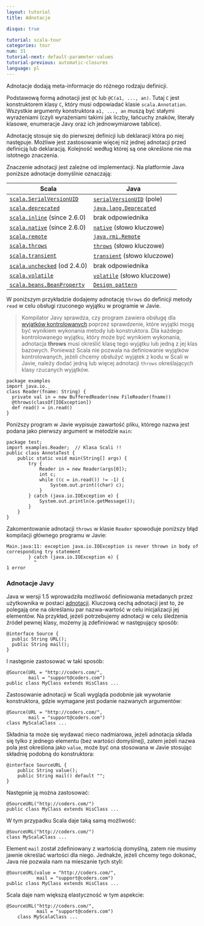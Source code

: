 ```yaml
---
layout: tutorial
title: Adnotacje

disqus: true

tutorial: scala-tour
categories: tour
num: 31
tutorial-next: default-parameter-values
tutorial-previous: automatic-closures
language: pl
---
```


Adnotacje dodają meta-informacje do różnego rodzaju definicji.

Podstawową formą adnotacji jest `@C` lub `@C(a1, ..., an)`. Tutaj `C` jest konstruktorem klasy `C`, który musi odpowiadać klasie `scala.Annotation`. Wszystkie argumenty konstruktora `a1, ..., an` muszą być stałymi wyrażeniami (czyli wyrażeniami takimi jak liczby, łańcuchy znaków, literały klasowe, enumeracje Javy oraz ich jednowymiarowe tablice).

Adnotację stosuje się do pierwszej definicji lub deklaracji która po niej następuje. Możliwe jest zastosowanie więcej niż jednej adnotacji przed definicją lub deklaracją. Kolejność według której są one określone nie ma istotnego znaczenia.

Znaczenie adnotacji jest zależne od implementacji. Na platformie Java poniższe adnotacje domyślnie oznaczają:

|           Scala           |           Java           |
|           ------          |          ------          |
|  [`scala.SerialVersionUID`](https://www.scala-lang.org/api/current/scala/SerialVersionUID.html)   |  [`serialVersionUID`](http://java.sun.com/j2se/1.5.0/docs/api/java/io/Serializable.html#navbar_bottom) (pole)  |
|  [`scala.deprecated`](https://www.scala-lang.org/api/current/scala/deprecated.html)   |  [`java.lang.Deprecated`](http://java.sun.com/j2se/1.5.0/docs/api/java/lang/Deprecated.html) |
|  [`scala.inline`](https://www.scala-lang.org/api/current/scala/inline.html) (since 2.6.0)  |  brak odpowiednika |
|  [`scala.native`](https://www.scala-lang.org/api/current/scala/native.html) (since 2.6.0)  |  [`native`](http://java.sun.com/docs/books/tutorial/java/nutsandbolts/_keywords.html) (słowo kluczowe) |
|  [`scala.remote`](https://www.scala-lang.org/api/current/scala/remote.html) |  [`java.rmi.Remote`](http://java.sun.com/j2se/1.5.0/docs/api/java/rmi/Remote.html) |
|  [`scala.throws`](https://www.scala-lang.org/api/current/scala/throws.html) |  [`throws`](http://java.sun.com/docs/books/tutorial/java/nutsandbolts/_keywords.html) (słowo kluczowe) |
|  [`scala.transient`](https://www.scala-lang.org/api/current/scala/transient.html) |  [`transient`](http://java.sun.com/docs/books/tutorial/java/nutsandbolts/_keywords.html) (słowo kluczowe) |
|  [`scala.unchecked`](https://www.scala-lang.org/api/current/scala/unchecked.html) (od 2.4.0) |  brak odpowiednika |
|  [`scala.volatile`](https://www.scala-lang.org/api/current/scala/volatile.html) |  [`volatile`](http://java.sun.com/docs/books/tutorial/java/nutsandbolts/_keywords.html) (słowo kluczowe) |
|  [`scala.beans.BeanProperty`](https://www.scala-lang.org/api/current/scala/beans/BeanProperty.html) |  [`Design pattern`](http://docs.oracle.com/javase/tutorial/javabeans/writing/properties.html) |

W poniższym przykładzie dodajemy adnotację `throws` do definicji metody `read` w celu obsługi rzuconego wyjątku w programie w Javie.

> Kompilator Javy sprawdza, czy program zawiera obsługę dla [wyjątków kontrolowanych](http://docs.oracle.com/javase/tutorial/essential/exceptions/index.html) poprzez sprawdzenie, które wyjątki mogą być wynikiem wykonania metody lub konstruktora. Dla każdego kontrolowanego wyjątku, który może być wynikiem wykonania, adnotacja **throws** musi określić klasę tego wyjątku lub jedną z jej klas bazowych.
> Ponieważ Scala nie pozwala na definiowanie wyjątków kontrolowanych, jeżeli chcemy obsłużyć wyjątek z kodu w Scali w Javie, należy dodać jedną lub więcej adnotacji `throws` określających klasy rzucanych wyjątków.

```
package examples
import java.io._
class Reader(fname: String) {
  private val in = new BufferedReader(new FileReader(fname))
  @throws(classOf[IOException])
  def read() = in.read()
}
```

Poniższy program w Javie wypisuje zawartość pliku, którego nazwa jest podana jako pierwszy argument w metodzie `main`:

```
package test;
import examples.Reader;  // Klasa Scali !!
public class AnnotaTest {
    public static void main(String[] args) {
        try {
            Reader in = new Reader(args[0]);
            int c;
            while ((c = in.read()) != -1) {
                System.out.print((char) c);
            }
        } catch (java.io.IOException e) {
            System.out.println(e.getMessage());
        }
    }
}
```

Zakomentowanie adnotacji `throws` w klasie `Reader` spowoduje poniższy błąd kompilacji głównego programu w Javie:

```
Main.java:11: exception java.io.IOException is never thrown in body of
corresponding try statement
        } catch (java.io.IOException e) {
          ^
1 error
```

### Adnotacje Javy ###

Java w wersji 1.5 wprowadziła możliwość definiowania metadanych przez użytkownika w postaci [adnotacji](https://docs.oracle.com/javase/tutorial/java/annotations/). Kluczową cechą adnotacji jest to, że polegają one na określaniu par nazwa-wartość w celu inicjalizacji jej elementów. Na przykład, jeżeli potrzebujemy adnotacji w celu śledzenia źródeł pewnej klasy, możemy ją zdefiniować w następujący sposób:

```
@interface Source {
  public String URL();
  public String mail();
}
```

I następnie zastosować w taki sposób:

```
@Source(URL = "http://coders.com/",
        mail = "support@coders.com")
public class MyClass extends HisClass ...
```

Zastosowanie adnotacji w Scali wygląda podobnie jak wywołanie konstruktora, gdzie wymagane jest podanie nazwanych argumentów:

```
@Source(URL = "http://coders.com/",
        mail = "support@coders.com")
class MyScalaClass ...
```

Składnia ta może się wydawać nieco nadmiarowa, jeżeli adnotacja składa się tylko z jednego elementu (bez wartości domyślnej), zatem jeżeli nazwa pola jest określona jako `value`, może być ona stosowana w Javie stosując składnię podobną do konstruktora:

```
@interface SourceURL {
    public String value();
    public String mail() default "";
}
```

Następnie ją można zastosować:

```
@SourceURL("http://coders.com/")
public class MyClass extends HisClass ...
```

W tym przypadku Scala daje taką samą możliwość:

```
@SourceURL("http://coders.com/")
class MyScalaClass ...
```

Element `mail` został zdefiniowany z wartością domyślną, zatem nie musimy jawnie określać wartości dla niego. Jednakże, jeżeli chcemy tego dokonać, Java nie pozwala nam na mieszanie tych styli:

```
@SourceURL(value = "http://coders.com/",
           mail = "support@coders.com")
public class MyClass extends HisClass ...
```

Scala daje nam większą elastyczność w tym aspekcie:

```
@SourceURL("http://coders.com/",
           mail = "support@coders.com")
    class MyScalaClass ...
```
